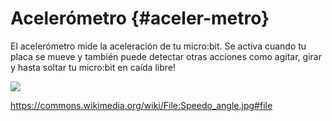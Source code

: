 # Acelerómetro {#aceler-metro}

El acelerómetro mide la aceleración de tu micro:bit. Se activa cuando tu placa se mueve y también puede detectar otras acciones como agitar, girar y hasta soltar tu micro:bit en caída libre! 

![](https://upload.wikimedia.org/wikipedia/commons/thumb/f/f9/Speedo_angle.jpg/180px-Speedo_angle.jpg)

https://commons.wikimedia.org/wiki/File:Speedo_angle.jpg#file
